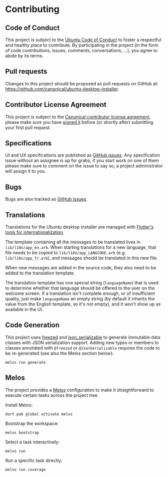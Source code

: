# Contributing

## Code of Conduct

This project is subject to the [Ubuntu Code of Conduct](https://ubuntu.com/community/code-of-conduct) to foster a respectful and healthy place to contribute.
By participating in the project (in the form of code contributions, issues, comments, conversations, …), you agree to abide by its terms.

## Pull requests

Changes to this project should be proposed as pull requests on GitHub at: <https://github.com/canonical/ubuntu-desktop-installer>.

## Contributor License Agreement

This project is subject to the [Canonical contributor license agreement](https://ubuntu.com/legal/contributors), please make sure you have [signed it](https://ubuntu.com/legal/contributors/agreement) before (or shortly after) submitting your first pull request.

## Specifications

UI and UX specifications are published as [GitHub issues](https://github.com/canonical/ubuntu-desktop-installer/issues?q=is%3Aissue+label%3Aspecification+sort%3Acreated-asc).
Any specification issue without an assignee is up for grabs, if you start work on one of them please make sure to comment on the issue to say so, a project administrator will assign it to you.

## Bugs

Bugs are also tracked as [GitHub issues](https://github.com/canonical/ubuntu-desktop-installer/issues?q=is%3Aissue+label%3Abug).

## Translations

Translations for the Ubuntu desktop installer are managed with [Flutter's tools for internationalization](https://flutter.dev/docs/development/accessibility-and-localization/internationalization).

The template containing all the messages to be translated lives in `lib/l10n/app_en.arb`. When starting translations for a new language, that file needs to be copied to `lib/l10n/app_LANGCODE.arb` (e.g. `lib/l10n/app_fr.arb`), and messages should be translated in this new file.

When new messages are added in the source code, they also need to be added to the translation template.

The translation template has one special string (`languageName`) that is used to determine whether that language should be offered to the user on the welcome screen. If a translation isn't complete enough, or of insufficient quality, just make `languageName` an empty string (by default it inherits the value from the English template, so it's not empty), and it won't show up as available in the UI.

## Code Generation

This project uses [freezed](https://pub.dev/packages/freezed) and
[json_serializable](https://pub.dev/packages/json_serializable) to generate
immutable data classes with JSON serialization support. Adding new types or
members to classes annotated with `@freezed` or `@JsonSerializable` requires
the code to be re-generated (see also the Melos section below):

```
melos run generate
```

## Melos

The project provides a [Melos](https://docs.page/invertase/melos) configuration
to make it straightforward to execute certain tasks across the project tree.

Install Melos:
```
dart pub global activate melos
```

Bootstrap the workspace:
```
melos bootstrap
```

Select a task interactively:
```
melos run
```

Run a specific task directly:
```
melos run coverage
```
